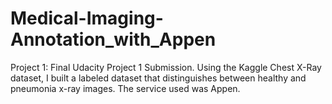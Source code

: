 # Medical-Imaging-Annotation_with_Appen
Project 1: Final Udacity Project 1 Submission. Using the Kaggle Chest X-Ray dataset, I built a labeled dataset that distinguishes between healthy and pneumonia x-ray images. The service used was Appen. 
